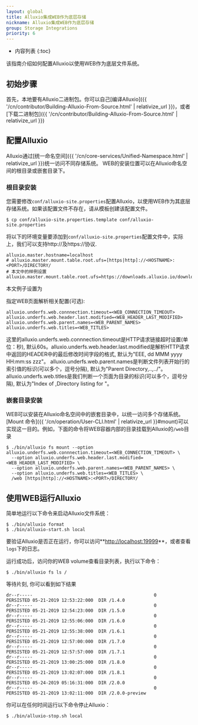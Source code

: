 ```yaml
---
layout: global
title: Alluxio集成WEB作为底层存储
nickname: Alluxio集成WEB作为底层存储
group: Storage Integrations
priority: 6
---
```


* 内容列表
{:toc}

该指南介绍如何配置Alluxio以使用WEB作为底层文件系统。

## 初始步骤

首先，本地要有Alluxio二进制包。你可以自己[编译Alluxio]({{ '/cn/contributor/Building-Alluxio-From-Source.html' | relativize_url }})，或者[下载二进制包]({{ '/cn/contributor/Building-Alluxio-From-Source.html' | relativize_url }})

## 配置Alluxio

Alluxio通过[统一命名空间]({{ '/cn/core-services/Unified-Namespace.html' | relativize_url }})统一访问不同存储系统。 WEB的安装位置可以在Alluxio命名空间的根目录或嵌套目录下。

### 根目录安装
您需要修改`conf/alluxio-site.properties`配置Alluxio，以使用WEB作为其底层存储系统。如果该配置文件不存在，请从模板创建该配置文件。

```console
$ cp conf/alluxio-site.properties.template conf/alluxio-site.properties
```

将以下的环境变量要添加到`conf/alluxio-site.properties`配置文件中，实际上，我们可以支持http://及https://协议.

```
alluxio.master.hostname=localhost
# alluxio.master.mount.table.root.ufs=[https|http]://<HOSTNAME>:<PORT>/DIRECTORY/
# 本文中的样例设置
alluxio.master.mount.table.root.ufs=https://downloads.alluxio.io/downloads/files/
```

本文例子设置为

指定WEB页面解析相关配置(可选):
```
alluxio.underfs.web.connnection.timeout=<WEB_CONNECTION_TIMEOUT>
alluxio.underfs.web.header.last.modified=<WEB_HEADER_LAST_MODIFIED>
alluxio.underfs.web.parent.names=<WEB_PARENT_NAMES>
alluxio.underfs.web.titles=<WEB_TITLES>
```
这里的alluxio.underfs.web.connnection.timeout是HTTP请求链接超时设置(单位：秒), 默认60s。alluxio.underfs.web.header.last.modified是解析HTTP请求中返回的HEADER中的最后修改时间字段的格式, 默认为"EEE, dd MMM yyyy HH:mm:ss zzz"。 alluxio.underfs.web.parent.names是判断文件列表开始行的索引值的标识(可以多个，逗号分隔), 默认为"Parent Directory,..,../"。 alluxio.underfs.web.titles是我们判断一个页面为目录的标识(可以多个，逗号分隔), 默认为"Index of ,Directory listing for "。

### 嵌套目录安装

WEB可以安装在Alluxio命名空间中的嵌套目录中，以统一访问多个存储系统。 
[Mount 命令]({{ '/cn/operation/User-CLI.html' | relativize_url }}#mount)可以实现这一目的。例如，下面的命令将WEB容器内部的目录挂载到Alluxio的`/web`目录

```console
$ ./bin/alluxio fs mount --option alluxio.underfs.web.connnection.timeout=<WEB_CONNECTION_TIMEOUT> \
  --option alluxio.underfs.web.header.last.modified=<WEB_HEADER_LAST_MODIFIED> \
  --option alluxio.underfs.web.parent.names=<WEB_PARENT_NAMES> \
  --option alluxio.underfs.web.titles=<WEB_TITLES> \
  /web [https|http]://<HOSTNAME>:<PORT>/DIRECTORY/ 
```

## 使用WEB运行Alluxio

简单地运行以下命令来启动Alluxio文件系统：

```console
$ ./bin/alluxio format
$ ./bin/alluxio-start.sh local
```

要验证Alluxio是否正在运行，你可以访问**[http://localhost:19999](http://localhost:19999)**，或者查看`logs`下的日志。

运行成功后，访问你的WEB volume查看目录列表，执行以下命令：

```console
$ ./bin/alluxio fs ls /
```

等待片刻, 你可以看到如下结果

```
dr--r-----                                              0       PERSISTED 05-21-2019 12:53:22:000  DIR /1.4.0
dr--r-----                                              0       PERSISTED 05-21-2019 12:54:23:000  DIR /1.5.0
dr--r-----                                              0       PERSISTED 05-21-2019 12:55:06:000  DIR /1.6.0
dr--r-----                                              0       PERSISTED 05-21-2019 12:55:38:000  DIR /1.6.1
dr--r-----                                              0       PERSISTED 05-21-2019 12:57:00:000  DIR /1.7.0
dr--r-----                                              0       PERSISTED 05-21-2019 12:57:57:000  DIR /1.7.1
dr--r-----                                              0       PERSISTED 05-21-2019 13:00:25:000  DIR /1.8.0
dr--r-----                                              0       PERSISTED 05-21-2019 13:02:07:000  DIR /1.8.1
dr--r-----                                              0       PERSISTED 05-24-2019 05:16:31:000  DIR /2.0.0
dr--r-----                                              0       PERSISTED 05-21-2019 13:02:11:000  DIR /2.0.0-preview
```

你可以在任何时间运行以下命令停止Alluxio：

```console
$ ./bin/alluxio-stop.sh local
```
